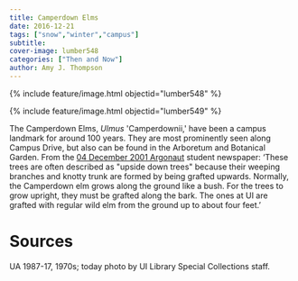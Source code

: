 ```yaml
---
title: Camperdown Elms
date: 2016-12-21
tags: ["snow","winter","campus"]
subtitle: 
cover-image: lumber548
categories: ["Then and Now"]
author: Amy J. Thompson
---
```


{% include feature/image.html objectid="lumber548" %}

{% include feature/image.html objectid="lumber549" %}

The Camperdown Elms, *Ulmus* 'Camperdownii,' have been a campus landmark for around 100 years. They are most prominently seen along Campus Drive, but also can be found in the Arboretum and Botanical Garden. From the [04 December 2001 Argonaut](http://digital.lib.uidaho.edu/cdm/singleitem/collection/argonaut/id/10485/rec/1) student newspaper: ‘These
trees are often described as "upside down trees" because their
weeping branches and knotty trunk are formed by being grafted upwards.
Normally, the Camperdown elm grows along the ground like a bush. For the trees
to grow upright, they must be grafted along the bark. The ones at UI are
grafted with regular wild elm from the ground up to about four feet.’

# Sources

UA 1987-17, 1970s; today photo by UI Library Special Collections staff.